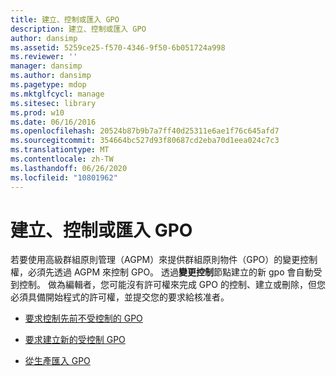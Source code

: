 ```yaml
---
title: 建立、控制或匯入 GPO
description: 建立、控制或匯入 GPO
author: dansimp
ms.assetid: 5259ce25-f570-4346-9f50-6b051724a998
ms.reviewer: ''
manager: dansimp
ms.author: dansimp
ms.pagetype: mdop
ms.mktglfcycl: manage
ms.sitesec: library
ms.prod: w10
ms.date: 06/16/2016
ms.openlocfilehash: 20524b87b9b7a7ff40d25311e6ae1f76c645afd7
ms.sourcegitcommit: 354664bc527d93f80687cd2eba70d1eea024c7c3
ms.translationtype: MT
ms.contentlocale: zh-TW
ms.lasthandoff: 06/26/2020
ms.locfileid: "10801962"
---
```

# 建立、控制或匯入 GPO


若要使用高級群組原則管理（AGPM）來提供群組原則物件（GPO）的變更控制權，必須先透過 AGPM 來控制 GPO。 透過**變更控制**節點建立的新 gpo 會自動受到控制。 做為編輯者，您可能沒有許可權來完成 GPO 的控制、建立或刪除，但您必須具備開始程式的許可權，並提交您的要求給核准者。

-   [要求控制先前不受控制的 GPO](request-control-of-a-previously-uncontrolled-gpo.md)

-   [要求建立新的受控制 GPO](request-the-creation-of-a-new-controlled-gpo.md)

-   [從生產匯入 GPO](import-a-gpo-from-production-editor.md)

 

 





